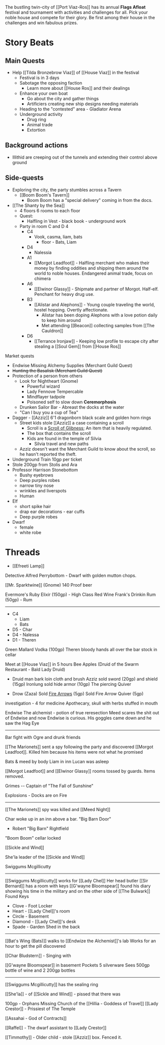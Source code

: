 The bustling twin-city of [[Port Viaz-Ros]] has its annual **Flags Afloat** festival and tournament with activities and challenges for all. Pick your noble house and compete for their glory. Be first among their house in the challenges and win fabulous prizes.

# Story Beats

## Main Quests
* Help [[Tilda Bronzebrow Viaz]] of [[House Viaz]] in the festival
	* Festival is in 3 days
	* Sabotage the opposing faction
		* Learn more about [[House Ros]] and their dealings
	* Enhance your own boat
		* Go about the city and gather things
		* Artificiers creating new ship designs needing materials
	* Heading to the "contested" area - Gladiator Arena
	* Underground activity
		* Drug ring
		* Animal trade
		* Extortion

## Background actions
* Illithid are creeping out of the tunnels and extending their control above ground

## Side-quests
* Exploring the city, the party stumbles across a Tavern
	* [[Boom Boom's Tavern]]
		* Boom Boom has a "special delivery" coming in from the docs.
* [[The Shanty by the Sea]]
	* 4 floors 6 rooms to each floor
	* Quest:
		* Halfling in Vest - black book - underground work
	* Party in room C and D 4
		* C4
			* Vook, casma, liam, bats
				* floor - Bats, Liam
		* D4
			* Nalessia
		* A1
			* [[Morgot Leadfoot]] - Halfling merchant who makes their money by finding oddities and shipping them around the world to noble houses. Endangered animal trade, focus on chimera
		* A6
			* [[Elwinor Glassy]] - Shipmate and partner of Morgot. Half-elf. Penchant for heavy drug use.
		* B3
			* [[Alistar and Alephons]] - Young couple traveling the world, hostel hopping. Overtly affectionate.
				* Alistar has been doping Alephons with a love potion daily to keep him around
				* Met attending [[Beacon]] collecting samples from [[The Cauldron]]
		* D6
			* [[Terrance Ironjaw]] - Keeping low profile to escape city after stealing a [[Soul Gem]] from [[House Ros]]

Market quests
- Endwise Missing Alchemy Supplies (Merchant Guild Quest)
- ~~Hunting the Basalisk (Merchant Guild Quest)~~
- Protection of a person from others 
	- Look for Nightheart (Gnome)
		- Powerful wizard
		- Lady Fennove Tempercable
		- Mindflayer tadpole
		- Poisoned self to slow down **Ceremorphosis**
	- Drunken Sailor Bar - Abreast the docks at the water
	- "Can I buy you a cup of Tea"
- Dagger - [[Azziz]] 6'1 dragonborn black scale and golden horn rings 
	-  Street kids stole [[Azziz]] a case containing a scroll
		- Scroll is a [Scroll of Glibness](https://www.dndbeyond.com/spells/glibness); An item that is heavily regulated.
		- The box that contains the scroll 
		- Kids are found in the temple of Silvia
			- Silvia travel and new paths
	- Azziz doesn't want the Merchant Guild to know about the scroll, so he hasn't reported the theft.
- Underground Train 10gp per ticket
- Stole 200gp from Stolis and Ara
- Professor Harrison Stonebottom
	- Bushy eyebrows
	- Deep purples robes
	- narrow tiny nose
	- wrinkles and liverspots
	- Human
- Elf
	- short spike hair
	- drap ear decorations - ear cuffs
	- Deep purple robes
- Dwarf
	- female
	- white robe

# Threads
* [[Efreeti Lamp]]

Detective Alfred Perrybottom - Dwarf with golden mutton chops. 

[[Mr. Sparktwine]] (Gnome)
140 Proof beer

Evermore's Ruby Elixir (150gp) - High Class Red Wine
Frank's Drinkin Rum (50gp) - Rum

--- 

- C4
	- Liam
	- Bats
- D5 - Char
- D4 - Nalessa
- D1 - Theren

Green Mallard Vodka (100gp)
Theren bloody hands all over the bar stock in cellar

Meet at [[House Viaz]] in 5 hours
Bee Apples (Druid of the Swarm Restaurant - Bald Lady Druid)
* Druid man bark loin cloth and brush 
Azziz sold sword (20gp) and shield (15gp)
Ironlung sold hide armor (10gp)
The piercing Quiver
- Drow (Zaza)
Sold [Fire Arrows](https://www.dandwiki.com/wiki/Fire_Arrows_(20)_(5e_Equipment)) (5gp)
Sold Fire Arrow Quiver (5gp)

investigation - 4 for medicine
Apothecary, skull with herbs stuffed in mouth

Endwise The alchemist - potion of true reresection 
Meed scares the shit out of Endwise and now Endwise is curious. His goggles came down and he saw the Hag Eye



---
Bar fight with Ogre and drunk friends

[[The Marionets]] sent a spy following the party and discovered [[Morgot Leadfoot]]. Killed him because his items were not what he promised

Bats & meed by body
Liam in inn
Lucan was asleep

[[Morgot Leadfoot]] and [[Elwinor Glassy]] rooms tossed by guards. Items removed.

Grimes -- Captain of "The Fall of Sunshine"

Explosions - Docks are on Fire

---

[[The Marionets]] spy was killed and [[Meed Night]]

Char woke up in an inn above a bar. "Big Barn Door"
- Robert "Big Barn" Rightfield

"Boom Boom" cellar locked

[[Sickle and Wind]]

She'la leader of the [[Sickle and Wind]]

Swiggums Mcgillicutty

---

[[Swiggums Mcgillicutty]] works for [[Lady Chel]]
Her head butler [[Sir Bernard]] has a room with keys
[[G'wayne Bloomspear]] found his diary showing his time in the military and on the other side of [[The Bulwark]]
Found Keys
- Clove - Foot Locker
- Heart - [[Lady Chel]]'s room
- Circle - Basement
- Diamond - [[Lady Chel]]'s desk
- Spade - Garden Shed in the back
---
[[Bat's Wing (Bats)]] walks to [[Endwize the Alchemist]]'s lab
Works for an hour to get the pill discovered

[[Char Bludstern]] - Singing with 

[[G'wayne Bloomspear]] in basement
Pockets 5 silverware 
Sees 500gp bottle of wine and 2 200gp bottles

----

[[Swiggums Mcgillicutty]] has the sealing ring

[[She'la]] - of [[Sickle and Wind]] - pissed that there was 

100gp - Orphans Missing
Church of the  [[Hillia - Goddess of Travel]] 
[[Lady Crestor]] - Prissiest of The Temple

[[Assahai - God of Contracts]]

[[Raffel]] - The dwarf assistant to [[Lady Crestor]]

[[Timmothy]] - Older child - stole [[Azziz]] box. Fenced it.

